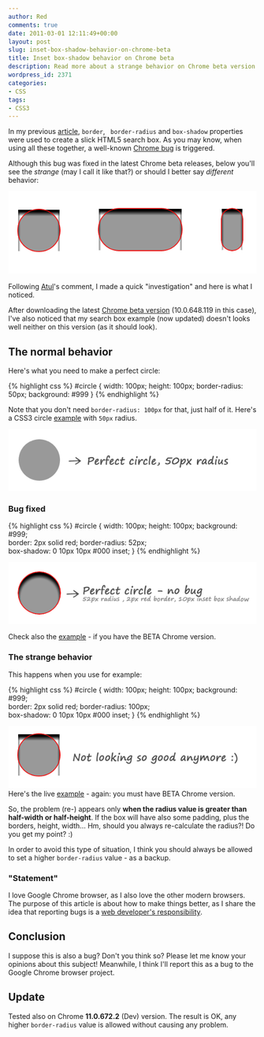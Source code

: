 ```yaml
---
author: Red
comments: true
date: 2011-03-01 12:11:49+00:00
layout: post
slug: inset-box-shadow-behavior-on-chrome-beta
title: Inset box-shadow behavior on Chrome beta
description: Read more about a strange behavior on Chrome beta version for the inset box-shadow.
wordpress_id: 2371
categories:
- CSS
tags:
- CSS3
---
```


In my previous [article](http://www.red-team-design.com/how-to-create-a-cool-and-usable-css3-search-box), `border`, ` border-radius` and `box-shadow` properties were used to create a slick HTML5 search box. As you may know, when using all these together, a well-known [Chrome bug](http://code.google.com/p/chromium/issues/detail?id=25334) is triggered.

Although this bug was fixed in the latest Chrome beta releases, below you'll see the _strange_ (may I call it like that?) or should I better say _different_ behavior:

![Chrome Beta version](/dist/uploads/2011/02/beta-chrome.png)

<!-- more -->

Following [Atul](http://www.red-team-design.com/how-to-create-a-cool-and-usable-css3-search-box/comment-page-1#comment-18245)'s comment, I made a quick "investigation" and here is what I noticed.

After downloading the latest [Chrome beta version](http://www.google.com/landing/chrome/beta/) (10.0.648.119 in this case), I've also noticed that my search box example (now updated) doesn't looks well neither on this version (as it should look). 

## The normal behavior

Here's what you need to make a perfect circle:

{% highlight css %}
#circle {
    width: 100px;
    height: 100px;
    border-radius: 50px;
    background: #999
}
{% endhighlight %}

Note that you don't need `border-radius: 100px` for that, just half of it. Here's a CSS3 circle [example](http://jsfiddle.net/catalinred/MEXx2/6/") with `50px` radius.

![CSS circle radius](/dist/uploads/2011/02/css-circle-radius.png)

### Bug fixed

{% highlight css %}
    #circle {
        width: 100px;
        height: 100px;
        background: #999;    
        border: 2px solid red; 
        border-radius: 52px;       
        box-shadow: 0 10px 10px #000 inset;
    }
{% endhighlight %}

![CSS circle radius inset shadow](/dist/uploads/2011/02/css-circle-radius-inset-shadow.png)

Check also the [example](http://jsfiddle.net/catalinred/MEXx2/8/) - if you have the BETA Chrome version.

### The strange behavior

This happens when you use for example:

{% highlight css %}
#circle {
    width: 100px;
    height: 100px;
    background: #999;    
    border: 2px solid red; 
    border-radius: 100px;     
    box-shadow: 0 10px 10px #000 inset;
}
{% endhighlight %} 

![Chrome beta bug](/dist/uploads/2011/02/beta-chrome-bug.png)
Here's the live [example](http://jsfiddle.net/catalinred/MEXx2/10/) - again: you must have BETA Chrome version.

So, the problem (re-) appears only **when the radius value is greater than half-width or half-height**. If the box will have also some padding, plus the borders, height, width... Hm, should you always re-calculate the radius?! Do you get my point? :)

In order to avoid this type of situation, I think you should always be allowed to set a higher `border-radius` value - as a backup.

### "Statement"

I love Google Chrome browser, as I also love the other modern browsers. The purpose of this article is about how to make things better, as I share the idea that reporting bugs is a [web developer's responsibility](http://ejohn.org/blog/a-web-developers-responsibility/).

## Conclusion

I suppose this is also a bug? Don't you think so? Please let me know your opinions about this subject! Meanwhile, I think I'll report this as a bug to the Google Chrome browser project.

## Update

Tested also on Chrome **11.0.672.2** (Dev) version. The result is OK, any higher `border-radius` value is allowed without causing any problem.